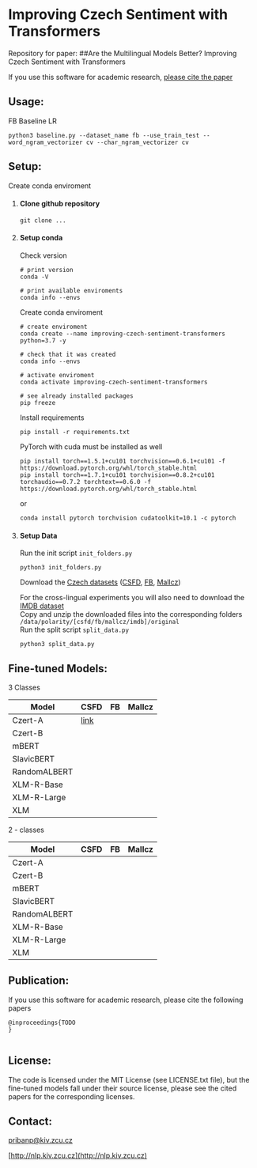 # Improving Czech Sentiment with Transformers
Repository for paper:
##Are the Multilingual Models Better? Improving Czech Sentiment with Transformers

If you use this software for academic research, [please cite the paper](#publication)


Usage:
--------
FB Baseline LR
```
python3 baseline.py --dataset_name fb --use_train_test --word_ngram_vectorizer cv --char_ngram_vectorizer cv
```

Setup:
--------

Create conda enviroment

1) #### Clone github repository 
   ```
   git clone ...
   ```
2) #### Setup conda
    Check version
    ```
    # print version
    conda -V
   
    # print available enviroments
    conda info --envs
    ```
    Create conda enviroment
   
    ```
    # create enviroment 
    conda create --name improving-czech-sentiment-transformers python=3.7 -y
    
    # check that it was created
    conda info --envs
   
    # activate enviroment
    conda activate improving-czech-sentiment-transformers
   
    # see already installed packages
    pip freeze  
    ```
   
   Install requirements
   ```
   pip install -r requirements.txt
   ```
   
   PyTorch with cuda must be installed as well
   ```
   pip install torch==1.5.1+cu101 torchvision==0.6.1+cu101 -f https://download.pytorch.org/whl/torch_stable.html
   pip install torch==1.7.1+cu101 torchvision==0.8.2+cu101 torchaudio==0.7.2 torchtext==0.6.0 -f https://download.pytorch.org/whl/torch_stable.html
   ```
   or
   ```
   conda install pytorch torchvision cudatoolkit=10.1 -c pytorch
   ```
3) #### Setup Data
   Run the init script `init_folders.py` 
    ```
    python3 init_folders.py
    ```

   Download the [Czech datasets](http://nlp.kiv.zcu.cz/research/sentiment) ([CSFD](http://nlp.kiv.zcu.cz/data/research/sentiment/csfd.zip), [FB](http://nlp.kiv.zcu.cz/data/research/sentiment/facebook.zip), [Mallcz](http://nlp.kiv.zcu.cz/data/research/sentiment/mallcz.zip)) 
   
   For the cross-lingual experiments you will also need to download the  [IMDB dataset](https://ai.stanford.edu/~amaas/data/sentiment/)   
   Copy and unzip the downloaded files into the corresponding folders `/data/polarity/[csfd/fb/mallcz/imdb]/original`    
   Run the split script `split_data.py`
    ```
   python3 split_data.py
   ```


Fine-tuned Models:
--------
3 Classes

Model | CSFD | FB | Mallcz  
--- | --- | --- | --- 
Czert-A | [link]() |  |  
Czert-B |  |  |  
mBERT |  |  |  
SlavicBERT |  |  |  
RandomALBERT |  |  |  
XLM-R-Base |  |  |  
XLM-R-Large |  |  |  
XLM |  |  |  

2 - classes

Model | CSFD | FB | Mallcz  
--- | --- | --- | --- 
Czert-A |  |  |  
Czert-B |  |  |  
mBERT |  |  |  
SlavicBERT |  |  |  
RandomALBERT |  |  |  
XLM-R-Base |  |  |  
XLM-R-Large |  |  |  
XLM |  |  |  

Publication:
--------

If you use this software for academic research, please cite the following papers

```
@inproceedings{TODO
}


```

License:
--------
The code is licensed under the MIT License (see LICENSE.txt file), but the fine-tuned models fall under their source license, please see the cited papers for the 
corresponding licenses.


Contact:
--------
pribanp@kiv.zcu.cz

[http://nlp.kiv.zcu.cz](http://nlp.kiv.zcu.cz)

